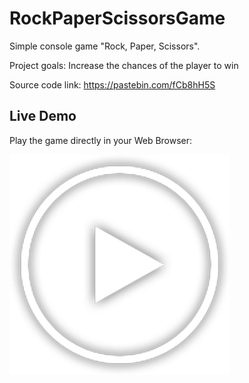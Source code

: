 # RockPaperScissorsGame
Simple console game "Rock, Paper, Scissors".

Project goals: Increase the chances of the player to win

Source code link: https://pastebin.com/fCb8hH5S

## Live Demo

Play the game directly in your Web Browser:

[<img alt="Play Button" src="https://github.com/dimitrov8/RockPaperScissorsGame/blob/main/playbutton.png" />](https://replit.com/@dimitrov8/RockPaperScissors?v=1)


